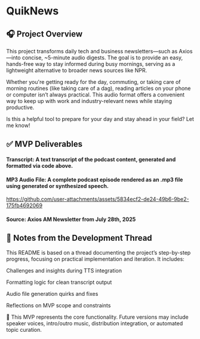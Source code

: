# QuikNews

## 🎧 Project Overview

This project transforms daily tech and business newsletters—such as Axios—into concise, ~5-minute audio digests. The goal is to provide an easy, hands-free way to stay informed during busy mornings, serving as a lightweight alternative to broader news sources like NPR.

Whether you're getting ready for the day, commuting, or taking care of morning routines (like taking care of a dag), reading articles on your phone or computer isn’t always practical. This audio format offers a convenient way to keep up with work and industry-relevant news while staying productive.

Is this a helpful tool to prepare for your day and stay ahead in your field? Let me know!

## ✅ MVP Deliverables

#### Transcript: A text transcript of the podcast content, generated and formatted via code above.

#### MP3 Audio File: A complete podcast episode rendered as an .mp3 file using generated or synthesized speech.
https://github.com/user-attachments/assets/5834ecf2-de24-49b6-9be2-175fb4692069


#### Source: Axios AM Newsletter from July 28th, 2025

## 📌 Notes from the Development Thread

This README is based on a thread documenting the project’s step-by-step progress, focusing on practical implementation and iteration. It includes:

Challenges and insights during TTS integration

Formatting logic for clean transcript output

Audio file generation quirks and fixes

Reflections on MVP scope and constraints

🧪 This MVP represents the core functionality. Future versions may include speaker voices, intro/outro music, distribution integration, or automated topic curation.
